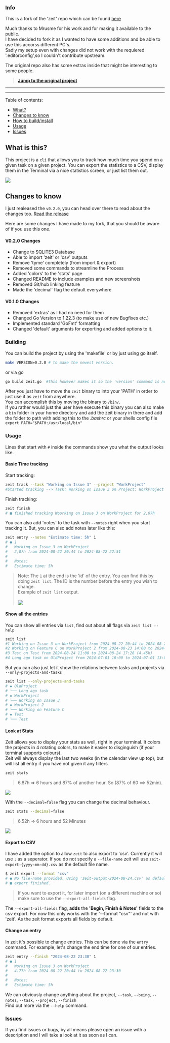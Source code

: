 
### Info 
  
This is a fork of the 'zeit' repo which can be found [here](https://github.com/mrusme/zeit/)

Much thanks to Mrusme for his work and for making it available to the public.   
I have decided to fork it as I wanted to have some additions and be able to use this accorss different PC's.  
Sadly my setup even with changes did not work with the requiered '.editorconfig',so I couldn't contribute upstream. 

The original repo also has some extras inside that might be interesting to some people.  

> **[Jump to the original project](https://github.com/mrusme/zeit)**

--- 
---

Table of contents: 

- [What?](#What-is-this)
- [Changes to know](#changes-to-know)
- [How to build/install](#building)
- [Usage](#usage)
- [Issues](#Issues)

## What is this?

This project is a `cli` that allows you to track how much time you spend on a given task on a given project.
You can export the statistics to a CSV, display them in the Terminal via a nice statistics screen, or just list them out.

![](documentation/begining_pic.png)
## Changes to know

I just realeased the `v0.2.0`, you can head over there to read about the changes too. 
[Read the release](https://github.com/MaximilianSoerenPollak/zeit/releases/tag/v.0.2.0)

Here are some changes I have made to my fork, that you should be aware of if you use this one.  

#### V0.2.0 Changes 
- Change to SQLITE3 Database 
- Able to import 'zeit' or 'csv' outputs
- Remove 'tyme' completely (from import & export)
- Removed some commands to streamline the Process 
- Added 'colors' to the 'stats' page
- Changed README to include examples and new screenshots
- Removed Git/hub linking feature 
- Made the 'decimal' flag the default everywhere

#### V0.1.0 Changes
- Removed 'extras' as I had no need for them 
- Changed Go Version to 1.22.3 (to make use of new Bugfixes etc.)
- Implemented standard 'GoFmt' formatting 
- Changed 'default' arguments for exporting and added options to it.


### Building
You can build the project by using the 'makefile' or by just using go itself. 
```sh
make VERSION=0.2.0 # to make the newest version.
```
or via go 
```sh 
go build zeit.go  #This however makes it so the 'version' command is not set 
```
After you just have to move the `zeit` binary to into your 'PATH' in order to just use it as `zeit` from anywhere.  
You can accomplish this by moving the binary to `/bin/`.   
If you rather would just the user have execute this binary you can also make a `bin` folder in your home directory and add the zeit binary in there and add the folder to path with adding this to the *.bashrc* or your shells config file  
`export PATH="$PATH:/usr/local/bin"`

### Usage 
Lines that start with `#` inside the commands show you what the output looks like.  

#### Basic Time tracking

Start tracking:  
```sh 
zeit track --task "Working on Issue 3" --project "WorkProject" 
#Started tracking --> Task: Working on Issue 3 on Project: WorkProject 
```
Finish tracking: 
```sh 
zeit finish
# ■ finished tracking Woorking on Issue 3 on WorkProject for 2,07h
```

You can also add 'notes' to the task with `--notes` right when you start tracking it.
But, you can also add notes later like this:
```sh 
zeit entry --notes "Estimate time: 5h" 1
# ● 1
#   Working on Issue 3 on WorkProject
#   2,07h from 2024-08-22 20:44 to 2024-08-22 22:51 
#
#   Notes:
#   Estimate time: 5h
```
>Note: The `1` at the end is the 'id' of the entry. You can find this by doing `zeit list`. The ID is the number before the entry you wish to change.   
>Example of `zeit list` output.  
><br>
>![](documentation/zeit_list_example.png)

#### Show all the entries

You can show all entries via `list`, find out about all flags via `zeit list --help`
```sh 
zeit list 
#1 Working on Issue 3 on WorkProject from 2024-08-22 20:44 to 2024-08-22 23:30 (4.77h)
#2 Working on Feature C on WorkProject 2 from 2024-08-23 14:00 to 2024-08-23 20:52 (6.87h)
#3 Test on Test from 2024-08-24 11:00 to 2024-08-24 17:26 (4.45h)
#4 Long ago task on OldProject from 2024-07-01 10:00 to 2024-07-01 13:00 (3.00h)
```
But you can also just let it show the relations between tasks and projects via `--only-projects-and-tasks`

```sh
zeit list --only-projects-and-tasks
# ◆ OldProject
# └── Long ago task
# ◆ WorkProject
# └── Working on Issue 3
# ◆ WorkProject 2
# └── Working on Feature C
# ◆ Test
# └── Test
```

#### Look at Stats
Zeit allows you to display your stats as well, right in your terminal. It colors the projects in 4 rotating colors, to make it easier to disginguish (if your terminal supports colours).  
Zeit will always display the last two weeks (in the calendar view up top), but will list all entry if you have not given it any filters
```sh
zeit stats
```
> 6.87h => 6 hours and 87% of another hour. So (87% of 60 ==> 52min).

![](documentation/zeit_stats.png)  


With the `--decimal=false` flag you can change the decimal behaviour.
```sh 
zeit stats --decimal=false 
```
> 6.52h => 6 hours and 52 Minutes  

![](documentation/zeit_stats_decimal_false.png)


#### Export to CSV 
I have added the option to allow `zeit` to also export to 'csv'. Currently it will use `;` as a seperator.
If you do not specify a `--file-name` zeit will use `zeit-export-{yyyy-mm-dd}.csv` as the default file name.
```sh 
$ zeit export --format "csv" 
# ● No file-name provided. Using 'zeit-output-2024-08-24.csv' as default.
# ■ export finished.
```
> If you want to export it, for later import (on a different machine or so) make sure 
> to use the `--export-all-fields` flag. 

The `--export-all-fields` flag, **adds** the **'Begin, Finish & Notes'** fields to the csv export.
For now this only works with the '--format "csv"' and not with 'zeit'. As the zeit format exports all fields by default.


#### Change an entry 

In zeit it's possible to change entries. This can be done via the `entry` command. 
For example, let's change the end time for one of our entries.
```sh 
zeit entry --finish "2024-08-22 23:30" 1
# ● 1
#   Working on Issue 3 on WorkProject
#   4.77h from 2024-08-22 20:44 to 2024-08-22 23:30
#
#   Notes:
#   Estimate time: 5h
```
We can obviously change anything about the project, `--task`, `--being`, `--notes`, `--task`, `--project`, `--finish`  
Find out more via the `--help` command.

### Issues 
If you find issues or bugs, by all means please open an issue with a description and I will take a look at it as soon as I can. 
